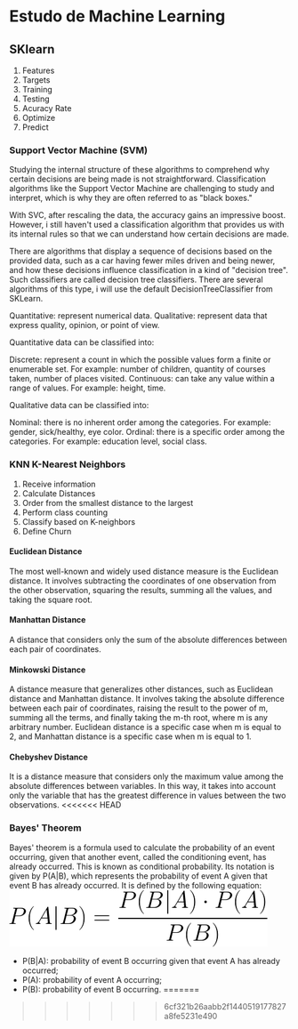 # Estudo de Machine Learning 

## SKlearn

1. Features
2. Targets
3. Training
4. Testing
5. Acuracy Rate
6. Optimize
7. Predict



### Support Vector Machine (SVM)
Studying the internal structure of these algorithms to comprehend why certain decisions are being made is not straightforward. Classification algorithms like the Support Vector Machine are challenging to study and interpret, which is why they are often referred to as "black boxes."

With SVC, after rescaling the data, the accuracy gains an impressive boost. However, i still haven't used a classification algorithm that provides us with its internal rules so that we can understand how certain decisions are made.

There are algorithms that display a sequence of decisions based on the provided data, such as a car having fewer miles driven and being newer, and how these decisions influence classification in a kind of "decision tree". Such classifiers are called decision tree classifiers. There are several algorithms of this type, i will use the default DecisionTreeClassifier from SKLearn.


Quantitative: represent numerical data.
Qualitative: represent data that express quality, opinion, or point of view.

Quantitative data can be classified into:

Discrete: represent a count in which the possible values form a finite or enumerable set. For example: number of children, quantity of courses taken, number of places visited.
Continuous: can take any value within a range of values. For example: height, time.

Qualitative data can be classified into:

Nominal: there is no inherent order among the categories. For example: gender, sick/healthy, eye color.
Ordinal: there is a specific order among the categories. For example: education level, social class.

### KNN K-Nearest Neighbors

1. Receive information
2. Calculate Distances
3. Order from the smallest distance to the largest
4. Perform class counting
5. Classify based on K-neighbors
6. Define Churn

#### Euclidean Distance
The most well-known and widely used distance measure is the Euclidean distance. It involves subtracting the coordinates of one observation from the other observation, squaring the results, summing all the values, and taking the square root.

#### Manhattan Distance
A distance that considers only the sum of the absolute differences between each pair of coordinates.

#### Minkowski Distance
A distance measure that generalizes other distances, such as Euclidean distance and Manhattan distance. It involves taking the absolute difference between each pair of coordinates, raising the result to the power of m, summing all the terms, and finally taking the m-th root, where m is any arbitrary number. Euclidean distance is a specific case when m is equal to 2, and Manhattan distance is a specific case when m is equal to 1.

#### Chebyshev Distance
It is a distance measure that considers only the maximum value among the absolute differences between variables. In this way, it takes into account only the variable that has the greatest difference in values between the two observations.
<<<<<<< HEAD


### Bayes' Theorem

Bayes' theorem is a formula used to calculate the probability of an event occurring, given that another event, called the conditioning event, has already occurred. This is known as conditional probability. Its notation is given by P(A|B), which represents the probability of event A given that event B has already occurred. It is defined by the following equation:
![Alt text](image.png)

* P(B|A): probability of event B occurring given that event A has already occurred;
* P(A): probability of event A occurring;
* P(B): probability of event B occurring.
=======
>>>>>>> 6cf321b26aabb2f1440519177827a8fe5231e490
